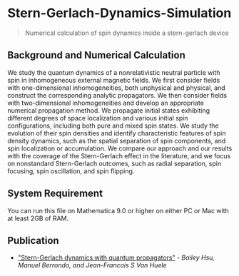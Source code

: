# Stern-Gerlach-Dynamics-Simulation
> Numerical calculation of spin dynamics inside a stern-gerlach device


## Background and Numerical Calculation
We study the quantum dynamics of a nonrelativistic neutral particle with spin in inhomogeneous external magnetic fields. We first consider fields with one-dimensional inhomogeneities, both unphysical and physical, and construct the corresponding analytic propagators. We then consider fields with two-dimensional inhomogeneities and develop an appropriate numerical propagation method. We propagate initial states exhibiting different degrees of space localization and various initial spin configurations, including both pure and mixed spin states. We study the evolution of their spin densities and identify characteristic features of spin density dynamics, such as the spatial separation of spin components, and spin localization or accumulation. We compare our approach and our results with the coverage of the Stern-Gerlach effect in the literature, and we focus on nonstandard Stern-Gerlach outcomes, such as radial separation, spin focusing, spin oscillation, and spin flipping.


## System Requirement
You can run this file on Mathematica 9.0 or higher on either PC or Mac with at least 2GB of RAM.


## Publication
- ["Stern-Gerlach dynamics with quantum propagators"](http://journals.aps.org/pra/abstract/10.1103/PhysRevA.83.012109) - *Bailey Hsu, Manuel Berrondo, and Jean-Francois S Van Huele*



 
 
